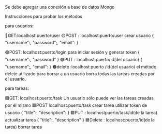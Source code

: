 Se debe agregar una conexión a base de datos Mongo

Instrucciones para probar los métodos

para usuarios:

🔴GET:localhost:puerto/user
🟡POST : localhost:puerto/user crear usuario 
{
    "username":,
    "password";,
    "email":
}

🟢POST: localhost:puerto/login para iniciar sesión y generar token
{
    "username":,
    "password"
}
🟣PUT : localhost:puerto/id(del usuario)
{
    "username";,
    "email":
}
🟠delete :localhost:puerto /id(del usuario) 
el método delete utilizado para borrar a un usuario borra todas las tareas creadas por el usuario.


para tareas:


🟪GET: localhost:puerto/task Un usuario sólo puede ver las tareas creadas por él mismo
 🟥POST localhost:puerto/task crear tarea utilizar token de usuario
 {
    "title":,
    "description":
 }
 🟩PUT : localhostpuerto/task/id(de la tarea) actualizar tarea
 {
    "title":,
    "description"
 }
 🟦Delete : localhost:puerto/id(de la tarea) borrar tarea


